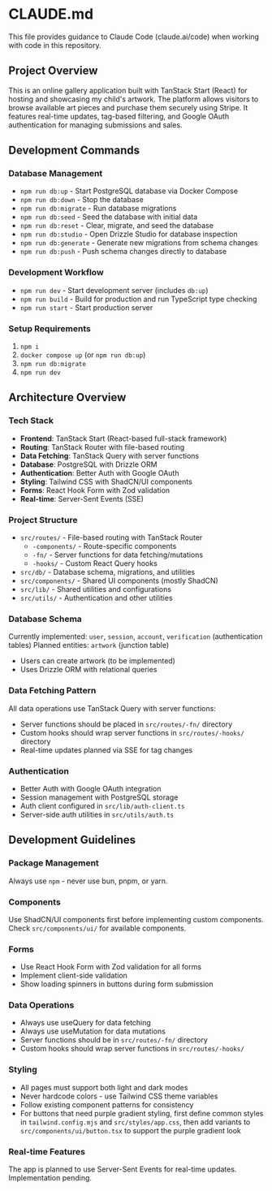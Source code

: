 # CLAUDE.md

This file provides guidance to Claude Code (claude.ai/code) when working with code in this repository.

## Project Overview

This is an online gallery application built with TanStack Start (React) for hosting and showcasing my child's artwork. The platform allows visitors to browse available art pieces and purchase them securely using Stripe. It features real-time updates, tag-based filtering, and Google OAuth authentication for managing submissions and sales.

## Development Commands

### Database Management

- `npm run db:up` - Start PostgreSQL database via Docker Compose
- `npm run db:down` - Stop the database
- `npm run db:migrate` - Run database migrations
- `npm run db:seed` - Seed the database with initial data
- `npm run db:reset` - Clear, migrate, and seed the database
- `npm run db:studio` - Open Drizzle Studio for database inspection
- `npm run db:generate` - Generate new migrations from schema changes
- `npm run db:push` - Push schema changes directly to database

### Development Workflow

- `npm run dev` - Start development server (includes `db:up`)
- `npm run build` - Build for production and run TypeScript type checking
- `npm run start` - Start production server

### Setup Requirements

1. `npm i`
2. `docker compose up` (or `npm run db:up`)
3. `npm run db:migrate`
4. `npm run dev`

## Architecture Overview

### Tech Stack

- **Frontend**: TanStack Start (React-based full-stack framework)
- **Routing**: TanStack Router with file-based routing
- **Data Fetching**: TanStack Query with server functions
- **Database**: PostgreSQL with Drizzle ORM
- **Authentication**: Better Auth with Google OAuth
- **Styling**: Tailwind CSS with ShadCN/UI components
- **Forms**: React Hook Form with Zod validation
- **Real-time**: Server-Sent Events (SSE)

### Project Structure

- `src/routes/` - File-based routing with TanStack Router
  - `-components/` - Route-specific components
  - `-fn/` - Server functions for data fetching/mutations
  - `-hooks/` - Custom React Query hooks
- `src/db/` - Database schema, migrations, and utilities
- `src/components/` - Shared UI components (mostly ShadCN)
- `src/lib/` - Shared utilities and configurations
- `src/utils/` - Authentication and other utilities

### Database Schema

Currently implemented: `user`, `session`, `account`, `verification` (authentication tables)
Planned entities: `artwork` (junction table)

- Users can create artwork (to be implemented)
- Uses Drizzle ORM with relational queries

### Data Fetching Pattern

All data operations use TanStack Query with server functions:

- Server functions should be placed in `src/routes/-fn/` directory
- Custom hooks should wrap server functions in `src/routes/-hooks/` directory
- Real-time updates planned via SSE for tag changes

### Authentication

- Better Auth with Google OAuth integration
- Session management with PostgreSQL storage
- Auth client configured in `src/lib/auth-client.ts`
- Server-side auth utilities in `src/utils/auth.ts`

## Development Guidelines

### Package Management

Always use `npm` - never use bun, pnpm, or yarn.

### Components

Use ShadCN/UI components first before implementing custom components. Check `src/components/ui/` for available components.

### Forms

- Use React Hook Form with Zod validation for all forms
- Implement client-side validation
- Show loading spinners in buttons during form submission

### Data Operations

- Always use useQuery for data fetching
- Always use useMutation for data mutations
- Server functions should be in `src/routes/-fn/` directory
- Custom hooks should wrap server functions in `src/routes/-hooks/`

### Styling

- All pages must support both light and dark modes
- Never hardcode colors - use Tailwind CSS theme variables
- Follow existing component patterns for consistency
- For buttons that need purple gradient styling, first define common styles in `tailwind.config.mjs` and `src/styles/app.css`, then add variants to `src/components/ui/button.tsx` to support the purple gradient look

### Real-time Features

The app is planned to use Server-Sent Events for real-time updates. Implementation pending.
